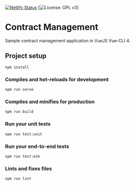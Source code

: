 [![Netlify Status](https://api.netlify.com/api/v1/badges/e4bc9352-46e6-45ed-ac0c-9102db0bf526/deploy-status)](https://app.netlify.com/sites/loopbox/deploys) [![License: GPL v3](https://img.shields.io/badge/License-GPLv3-blue.svg)] 

# Contract Management
Sample contract management application in VueJS Vue-CLI 4.

## Project setup
```
npm install
```

### Compiles and hot-reloads for development
```
npm run serve
```

### Compiles and minifies for production
```
npm run build
```

### Run your unit tests
```
npm run test:unit
```

### Run your end-to-end tests
```
npm run test:e2e
```

### Lints and fixes files
```
npm run lint
```